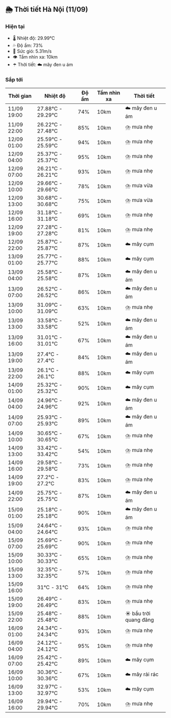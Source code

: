 ## 🌦️ Thời tiết Hà Nội (11/09)

### Hiện tại

- 🌡️ Nhiệt độ: 29.99℃
- 💦 Độ ẩm: 73%
- 💨 Sức gió: 5.31m/s
- 👁️ Tầm nhìn xa: 10km
- ☂️ Thời tiết: ☁️ mây đen u ám

### Sắp tới

| Thời gian | Nhiệt độ | Độ ẩm | Tầm nhìn xa | Thời tiết |
| --- | --- | --- | --- | --- |
| 11/09 19:00 | 27.88℃ - 29.29℃ | 74% | 10km | ☁️ mây đen u ám |
| 11/09 22:00 | 26.22℃ - 27.48℃ | 85% | 10km | ⛈️ mưa nhẹ |
| 12/09 01:00 | 25.59℃ - 25.59℃ | 94% | 10km | ⛈️ mưa nhẹ |
| 12/09 04:00 | 25.37℃ - 25.37℃ | 95% | 10km | ⛈️ mưa nhẹ |
| 12/09 07:00 | 26.21℃ - 26.21℃ | 93% | 10km | ⛈️ mưa nhẹ |
| 12/09 10:00 | 29.66℃ - 29.66℃ | 78% | 10km | ⛈️ mưa vừa |
| 12/09 13:00 | 30.68℃ - 30.68℃ | 75% | 10km | ⛈️ mưa vừa |
| 12/09 16:00 | 31.18℃ - 31.18℃ | 69% | 10km | ⛈️ mưa nhẹ |
| 12/09 19:00 | 27.28℃ - 27.28℃ | 81% | 10km | ⛈️ mưa nhẹ |
| 12/09 22:00 | 25.87℃ - 25.87℃ | 87% | 10km | ☁️ mây cụm |
| 13/09 01:00 | 25.77℃ - 25.77℃ | 88% | 10km | ☁️ mây cụm |
| 13/09 04:00 | 25.58℃ - 25.58℃ | 87% | 10km | ☁️ mây đen u ám |
| 13/09 07:00 | 26.52℃ - 26.52℃ | 86% | 10km | ☁️ mây đen u ám |
| 13/09 10:00 | 31.09℃ - 31.09℃ | 63% | 10km | ⛈️ mưa nhẹ |
| 13/09 13:00 | 33.58℃ - 33.58℃ | 52% | 10km | ☁️ mây đen u ám |
| 13/09 16:00 | 31.01℃ - 31.01℃ | 67% | 10km | ☁️ mây đen u ám |
| 13/09 19:00 | 27.4℃ - 27.4℃ | 84% | 10km | ☁️ mây đen u ám |
| 13/09 22:00 | 26.1℃ - 26.1℃ | 88% | 10km | ☁️ mây cụm |
| 14/09 01:00 | 25.32℃ - 25.32℃ | 90% | 10km | ☁️ mây cụm |
| 14/09 04:00 | 24.96℃ - 24.96℃ | 92% | 10km | ☁️ mây đen u ám |
| 14/09 07:00 | 25.93℃ - 25.93℃ | 89% | 10km | ☁️ mây đen u ám |
| 14/09 10:00 | 30.65℃ - 30.65℃ | 67% | 10km | ⛈️ mưa nhẹ |
| 14/09 13:00 | 33.42℃ - 33.42℃ | 54% | 10km | ⛈️ mưa nhẹ |
| 14/09 16:00 | 29.58℃ - 29.58℃ | 73% | 10km | ⛈️ mưa nhẹ |
| 14/09 19:00 | 27.2℃ - 27.2℃ | 83% | 10km | ⛈️ mưa nhẹ |
| 14/09 22:00 | 25.75℃ - 25.75℃ | 87% | 10km | ☁️ mây đen u ám |
| 15/09 01:00 | 25.18℃ - 25.18℃ | 90% | 10km | ☁️ mây đen u ám |
| 15/09 04:00 | 24.64℃ - 24.64℃ | 93% | 10km | ⛈️ mưa nhẹ |
| 15/09 07:00 | 25.69℃ - 25.69℃ | 90% | 10km | ⛈️ mưa nhẹ |
| 15/09 10:00 | 30.33℃ - 30.33℃ | 65% | 10km | ⛈️ mưa nhẹ |
| 15/09 13:00 | 32.35℃ - 32.35℃ | 57% | 10km | ⛈️ mưa nhẹ |
| 15/09 16:00 | 31℃ - 31℃ | 64% | 10km | ⛈️ mưa nhẹ |
| 15/09 19:00 | 26.49℃ - 26.49℃ | 83% | 10km | ⛈️ mưa nhẹ |
| 15/09 22:00 | 25.48℃ - 25.48℃ | 88% | 10km | ☀️ bầu trời quang đãng |
| 16/09 01:00 | 24.34℃ - 24.34℃ | 93% | 10km | ⛈️ mưa nhẹ |
| 16/09 04:00 | 24.12℃ - 24.12℃ | 95% | 10km | ⛈️ mưa nhẹ |
| 16/09 07:00 | 25.42℃ - 25.42℃ | 89% | 10km | ☁️ mây cụm |
| 16/09 10:00 | 30.36℃ - 30.36℃ | 67% | 10km | ☁️ mây rải rác |
| 16/09 13:00 | 32.97℃ - 32.97℃ | 53% | 10km | ☁️ mây cụm |
| 16/09 16:00 | 29.94℃ - 29.94℃ | 70% | 10km | ⛈️ mưa nhẹ |
